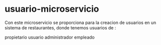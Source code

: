 # usuario-microservicio

Con este microservicio se proporciona para la creacion de usuarios en un sistema de restaurantes, donde tenemos usuarios de :

propietario
usuario
administrador
empleado



